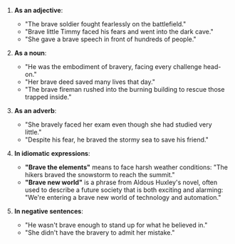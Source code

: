 1. **As an adjective**:
   - "The brave soldier fought fearlessly on the battlefield."
   - "Brave little Timmy faced his fears and went into the dark cave."
   - "She gave a brave speech in front of hundreds of people."

2. **As a noun**:
   - "He was the embodiment of bravery, facing every challenge head-on."
   - "Her brave deed saved many lives that day."
   - "The brave fireman rushed into the burning building to rescue those trapped inside."

3. **As an adverb**:
   - "She bravely faced her exam even though she had studied very little."
   - "Despite his fear, he braved the stormy sea to save his friend."

4. **In idiomatic expressions**:
   - **"Brave the elements"** means to face harsh weather conditions: "The hikers braved the snowstorm to reach the summit."
   - **"Brave new world"** is a phrase from Aldous Huxley's novel, often used to describe a future society that is both exciting and alarming: "We're entering a brave new world of technology and automation."

5. **In negative sentences**:
   - "He wasn't brave enough to stand up for what he believed in."
   - "She didn't have the bravery to admit her mistake."